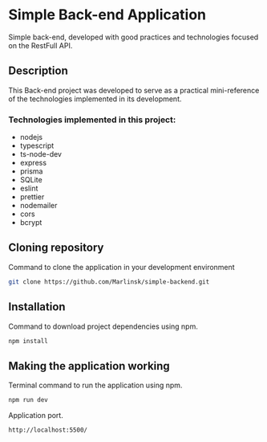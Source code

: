 # Simple Back-end Application
Simple back-end, developed with good practices and technologies focused on the RestFull API.

## Description
This Back-end project was developed to serve as a practical mini-reference of the technologies implemented in its development.

### Technologies implemented in this project:
- nodejs
- typescript
- ts-node-dev
- express
- prisma
- SQLite
- eslint
- prettier
- nodemailer
- cors
- bcrypt 

## Cloning repository
Command to clone the application in your development environment
```bash
git clone https://github.com/Marlinsk/simple-backend.git
```

## Installation
Command to download project dependencies using npm.
```bash
npm install
```

## Making the application working
Terminal command to run the application using npm.
```bash
npm run dev
```
Application port.
```bash
http://localhost:5500/
```
